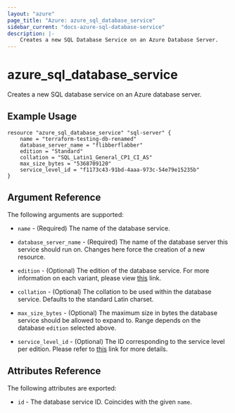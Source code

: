 ```yaml
---
layout: "azure"
page_title: "Azure: azure_sql_database_service"
sidebar_current: "docs-azure-sql-database-service"
description: |-
    Creates a new SQL Database Service on an Azure Database Server.
---
```


# azure\_sql\_database\_service

Creates a new SQL database service on an Azure database server.

## Example Usage

```
resource "azure_sql_database_service" "sql-server" {
    name = "terraform-testing-db-renamed"
    database_server_name = "flibberflabber"
    edition = "Standard"
    collation = "SQL_Latin1_General_CP1_CI_AS"
    max_size_bytes = "5368709120"
    service_level_id = "f1173c43-91bd-4aaa-973c-54e79e15235b"
}

```

## Argument Reference

The following arguments are supported:

* `name` - (Required) The name of the database service.

* `database_server_name` - (Required) The name of the database server this service
    should run on. Changes here force the creation of a new resource.

* `edition` - (Optional) The edition of the database service. For more information
    on each variant, please view [this](https://msdn.microsoft.com/library/azure/dn741340.aspx) link.

* `collation` - (Optional) The collation to be used within the database service.
    Defaults to the standard Latin charset.

* `max_size_bytes` - (Optional) The maximum size in bytes the database service
    should be allowed to expand to. Range depends on the database `edition`
    selected above.

* `service_level_id` - (Optional) The ID corresponding to the service level per
    edition. Please refer to [this](https://msdn.microsoft.com/en-us/library/azure/dn505701.aspx) link for more details.

## Attributes Reference

The following attributes are exported:

* `id` - The database service ID. Coincides with the given `name`.
